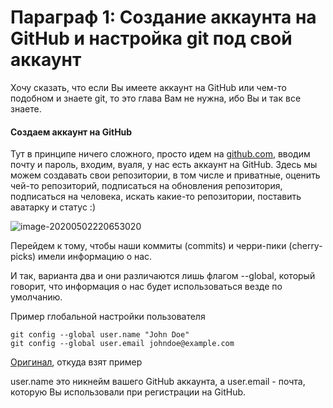 # Параграф 1: Создание аккаунта на GitHub и настройка git под свой аккаунт

Хочу сказать, что если Вы имеете аккаунт на GitHub или чем-то подобном и знаете git, то это глава Вам не нужна, ибо Вы и так все знаете.

#### Создаем аккаунт на GitHub

Тут в принципе ничего сложного, просто идем на [github.com](https://github.com/), вводим почту и пароль, входим, вуаля, у нас есть аккаунт на GitHub. Здесь мы можем создавать свои репозитории, в том числе и приватные, оценить чей-то репозиторий, подписаться на обновления репозитория, подписаться на человека, искать какие-то репозитории, поставить аватарку и статус :)

![image-20200502220653020](C:\Users\user\AppData\Roaming\Typora\typora-user-images\image-20200502220653020.png)

Перейдем к тому, чтобы наши коммиты (commits) и черри-пики (cherry-picks) имели информацию о нас.

И так, варианта два и они различаются лишь флагом --global, который говорит, что информация о нас будет использоваться везде по умолчанию.

Пример глобальной настройки пользователя

```git
git config --global user.name "John Doe"
git config --global user.email johndoe@example.com
```

[Оригинал]([https://git-scm.com/book/ru/v2/%D0%92%D0%B2%D0%B5%D0%B4%D0%B5%D0%BD%D0%B8%D0%B5-%D0%9F%D0%B5%D1%80%D0%B2%D0%BE%D0%BD%D0%B0%D1%87%D0%B0%D0%BB%D1%8C%D0%BD%D0%B0%D1%8F-%D0%BD%D0%B0%D1%81%D1%82%D1%80%D0%BE%D0%B9%D0%BA%D0%B0-Git](https://git-scm.com/book/ru/v2/Введение-Первоначальная-настройка-Git)), откуда взят пример

user.name это никнейм вашего GitHub аккаунта, а user.email - почта, которую Вы использовали при регистрации на GitHub.